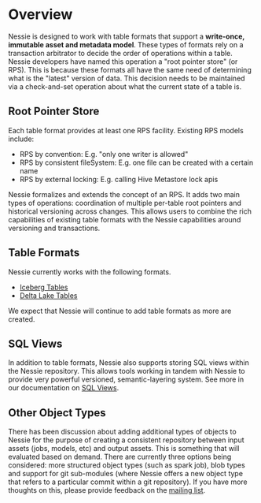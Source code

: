 # Overview

Nessie is designed to work with table formats that support a **write-once, immutable asset 
and metadata model**. These types of formats rely on a transaction arbitrator to decide 
the order of operations within a table. Nessie developers have named this operation a "root 
pointer store" (or RPS). This is because these formats all have the same need of 
determining what is the "latest" version of data. This decision needs to be maintained 
via a check-and-set operation about what the current state of a table is.

## Root Pointer Store
Each table format provides at least one RPS facility. Existing RPS models include:

* RPS by convention: E.g. "only one writer is allowed"
* RPS by consistent fileSystem: E.g. one file can be created with a certain name
* RPS by external locking: E.g. calling Hive Metastore lock apis

Nessie formalizes and extends the concept of an RPS. It adds two main types 
of operations: coordination of multiple per-table root pointers and historical versioning 
across changes. This allows users to combine the rich capabilities of existing table 
formats with the Nessie capabilities around versioning and transactions.

## Table Formats

Nessie currently works with the following formats.
 
* [Iceberg Tables](iceberg.md)
* [Delta Lake Tables](deltalake.md)

We expect that Nessie will continue to add table formats as more are created.

## SQL Views

In addition to table formats, Nessie also supports storing SQL views within the Nessie 
repository. This allows tools working in tandem with Nessie to provide very powerful versioned, 
semantic-layering system. See more in our documentation on [SQL Views](views.md).

## Other Object Types

There has been discussion about adding additional types of objects to Nessie for the 
purpose of creating a consistent repository between input assets (jobs, models, etc) 
and output assets. This is something that will evaluated based on demand. There are 
currently three options being considered: more structured object types (such as spark 
job), blob types and support for git sub-modules (where Nessie offers a new object type that 
refers to a particular commit within a git repository). If you have more thoughts on 
this, please provide feedback on the [mailing list](https://groups.google.com/g/projectnessie/).
